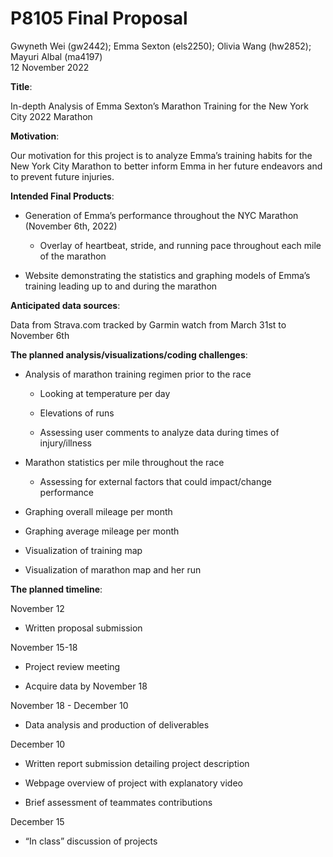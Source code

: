 P8105 Final Proposal
================
Gwyneth Wei (gw2442); Emma Sexton (els2250); Olivia Wang (hw2852);
Mayuri Albal (ma4197) <br>
12 November 2022

**Title**:

In-depth Analysis of Emma Sexton’s Marathon Training for the New York
City 2022 Marathon

**Motivation**:

Our motivation for this project is to analyze Emma’s training habits for
the New York City Marathon to better inform Emma in her future endeavors
and to prevent future injuries.

**Intended Final Products**:

-   Generation of Emma’s performance throughout the NYC Marathon
    (November 6th, 2022)

    -   Overlay of heartbeat, stride, and running pace throughout each
        mile of the marathon

-   Website demonstrating the statistics and graphing models of Emma’s
    training leading up to and during the marathon

**Anticipated data sources**:

Data from Strava.com tracked by Garmin watch from March 31st to November
6th

**The planned analysis/visualizations/coding challenges**:

-   Analysis of marathon training regimen prior to the race

    -   Looking at temperature per day

    -   Elevations of runs

    -   Assessing user comments to analyze data during times of
        injury/illness

-   Marathon statistics per mile throughout the race

    -   Assessing for external factors that could impact/change
        performance

-   Graphing overall mileage per month

-   Graphing average mileage per month

-   Visualization of training map

-   Visualization of marathon map and her run

**The planned timeline**:

November 12

-   Written proposal submission

November 15-18

-   Project review meeting

-   Acquire data by November 18

November 18 - December 10

-   Data analysis and production of deliverables

December 10

-   Written report submission detailing project description

-   Webpage overview of project with explanatory video

-   Brief assessment of teammates contributions

December 15

-   “In class” discussion of projects
